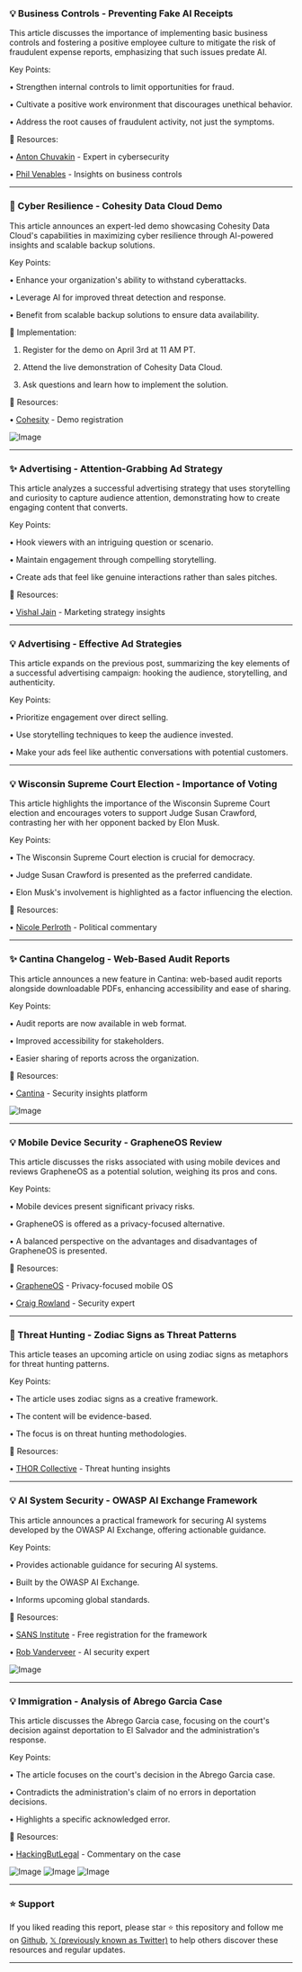 ### 💡 Business Controls - Preventing Fake AI Receipts

This article discusses the importance of implementing basic business controls and fostering a positive employee culture to mitigate the risk of fraudulent expense reports, emphasizing that such issues predate AI.

Key Points:

• Strengthen internal controls to limit opportunities for fraud.


• Cultivate a positive work environment that discourages unethical behavior.


• Address the root causes of fraudulent activity, not just the symptoms.


🔗 Resources:

• [Anton Chuvakin](https://x.com/anton_chuvakin) -  Expert in cybersecurity


• [Phil Venables](https://x.com/philvenables) - Insights on business controls



---

### 🚀 Cyber Resilience - Cohesity Data Cloud Demo

This article announces an expert-led demo showcasing Cohesity Data Cloud's capabilities in maximizing cyber resilience through AI-powered insights and scalable backup solutions.

Key Points:

• Enhance your organization's ability to withstand cyberattacks.


• Leverage AI for improved threat detection and response.


• Benefit from scalable backup solutions to ensure data availability.


🚀 Implementation:

1. Register for the demo on April 3rd at 11 AM PT.


2. Attend the live demonstration of Cohesity Data Cloud.


3. Ask questions and learn how to implement the solution.



🔗 Resources:

• [Cohesity](https://cohesity.co/4hO6eOh) -  Demo registration


![Image](https://pbs.twimg.com/media/GneLNunWkAARenk.jpg)


---

### ✨ Advertising -  Attention-Grabbing Ad Strategy

This article analyzes a successful advertising strategy that uses storytelling and curiosity to capture audience attention, demonstrating how to create engaging content that converts.

Key Points:

• Hook viewers with an intriguing question or scenario.


• Maintain engagement through compelling storytelling.


• Create ads that feel like genuine interactions rather than sales pitches.



🔗 Resources:

• [Vishal Jain](https://x.com/vishal_the_jain) -  Marketing strategy insights


---

### 💡 Advertising -  Effective Ad Strategies

This article expands on the previous post, summarizing the key elements of a successful advertising campaign: hooking the audience, storytelling, and authenticity.

Key Points:

• Prioritize engagement over direct selling.


• Use storytelling techniques to keep the audience invested.


• Make your ads feel like authentic conversations with potential customers.


---

### 💡  Wisconsin Supreme Court Election -  Importance of Voting

This article highlights the importance of the Wisconsin Supreme Court election and encourages voters to support Judge Susan Crawford, contrasting her with her opponent backed by Elon Musk.

Key Points:

• The Wisconsin Supreme Court election is crucial for democracy.


• Judge Susan Crawford is presented as the preferred candidate.


• Elon Musk's involvement is highlighted as a factor influencing the election.


🔗 Resources:

• [Nicole Perlroth](https://x.com/nicoleperlroth) -  Political commentary


---

### ✨ Cantina Changelog -  Web-Based Audit Reports

This article announces a new feature in Cantina: web-based audit reports alongside downloadable PDFs, enhancing accessibility and ease of sharing.

Key Points:

• Audit reports are now available in web format.


• Improved accessibility for stakeholders.


• Easier sharing of reports across the organization.



🔗 Resources:

• [Cantina](https://x.com/cantinaxyz) -  Security insights platform



![Image](https://pbs.twimg.com/media/GndxRiJaQAAuLBR?format=jpg&name=small)


---

### 💡 Mobile Device Security -  GrapheneOS Review

This article discusses the risks associated with using mobile devices and reviews GrapheneOS as a potential solution, weighing its pros and cons.

Key Points:

• Mobile devices present significant privacy risks.


• GrapheneOS is offered as a privacy-focused alternative.


• A balanced perspective on the advantages and disadvantages of GrapheneOS is presented.


🔗 Resources:

• [GrapheneOS](https://x.com/GrapheneOS) - Privacy-focused mobile OS


• [Craig Rowland](https://x.com/CraigHRowland) - Security expert


---

### 🤖 Threat Hunting -  Zodiac Signs as Threat Patterns

This article teases an upcoming article on using zodiac signs as metaphors for threat hunting patterns.

Key Points:

•  The article uses zodiac signs as a creative framework.


•  The content will be evidence-based.


•  The focus is on threat hunting methodologies.


🔗 Resources:

• [THOR Collective](https://dispatch.thorcollective.com/p/the-threat-hunts-in-our-stars…) - Threat hunting insights


---

### 💡 AI System Security -  OWASP AI Exchange Framework

This article announces a practical framework for securing AI systems developed by the OWASP AI Exchange, offering actionable guidance.

Key Points:

• Provides actionable guidance for securing AI systems.


• Built by the OWASP AI Exchange.


• Informs upcoming global standards.


🔗 Resources:

• [SANS Institute](https://sans.org/u/1yWO) -  Free registration for the framework


• [Rob Vanderveer](https://x.com/robvanderveer) -  AI security expert


![Image](https://pbs.twimg.com/media/Gndw7boWwAAeS5t?format=jpg&name=small)


---

### 💡 Immigration -  Analysis of Abrego Garcia Case

This article discusses the Abrego Garcia case, focusing on the court's decision against deportation to El Salvador and the administration's response.

Key Points:

• The article focuses on the court's decision in the Abrego Garcia case.


• Contradicts the administration's claim of no errors in deportation decisions.


• Highlights a specific acknowledged error.



🔗 Resources:

• [HackingButLegal](https://x.com/HackingButLegal) - Commentary on the case


![Image](https://pbs.twimg.com/media/Gndpo7TWwAAKfTH?format=png&name=small)
![Image](https://pbs.twimg.com/media/GnbXz3AW0AAOMfR?format=jpg&name=240x240)
![Image](https://pbs.twimg.com/media/GnbXz2-WsAAerkQ?format=jpg&name=240x240)


---

### ⭐️ Support

If you liked reading this report, please star ⭐️ this repository and follow me on [Github](https://github.com/Drix10), [𝕏 (previously known as Twitter)](https://x.com/DRIX_10_) to help others discover these resources and regular updates.

---
